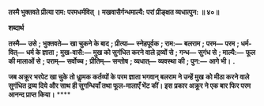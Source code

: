 **तस्मै भुक्तवते प्रीत्या राम: परमधर्मवित् ।** **मखवासैर्गन्धमाल्यै: परां प्रीङ्क्षत व्यधात्पुन: ॥ ४०॥** 

**शब्दार्थ** 

**तस्मै—** **उसे** **; भुक्तवते—** **खा चुकने के बाद** **; प्रीत्या—** **स्नेहपूर्वक** **; राम:—** **बलराम** **; परम—** **परम** **; धर्म-वित्—** **धर्म के ज्ञाता** **;** **मुख-वासै:—** **मुख को सुगंधित करने वाले द्रव्यों से** **; गन्ध—** **सुगंध से** **; माल्यै:—** **फूल की मालाओं से** **; पराम्—** **सर्वोच्च** **;** **प्रीतिम्—** **सन्तोष** **; व्यधात्—** **व्यवस्था की** **; पुन:—** **आगे भी।** **.** 

**जब अक्रूर भरपेट खा चुके तो धाॢमक कर्तव्यों के परम ज्ञाता भगवान् बलराम ने उन्हें मुख** **को मीठा करने वाले सुगंधित द्रव्य दिये और साथ ही सुगन्धियाँ तथा फूल-मालाएँ भेंट कीं। इस** **प्रकार अक्रूर ने एक बार फिर परम आनन्द प्राप्त किया।** **** 